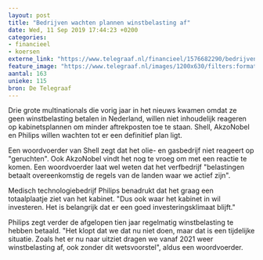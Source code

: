 ```yaml
---
layout: post
title: "Bedrijven wachten plannen winstbelasting af"
date: Wed, 11 Sep 2019 17:44:23 +0200
categories: 
- financieel 
- koersen 
externe_link: "https://www.telegraaf.nl/financieel/1576682290/bedrijven-wachten-plannen-winstbelasting-af"
feature_image: "https://www.telegraaf.nl/images/1200x630/filters:format(jpeg):quality(80)/cdn-kiosk-api.telegraaf.nl/24b1d962-d4ab-11e9-8baa-0255c322e81b.jpg"
aantal: 163
unieke: 115
bron: De Telegraaf
---
```


<p class="intro">Drie grote multinationals die vorig jaar in het nieuws kwamen omdat ze geen winstbelasting betalen in Nederland, willen niet inhoudelijk reageren op kabinetsplannen om minder aftrekposten toe te staan. Shell, AkzoNobel en Philips willen wachten tot er een definitief plan ligt.</p> <p>Een woordvoerder van Shell zegt dat het olie- en gasbedrijf niet reageert op "geruchten". Ook AkzoNobel vindt het nog te vroeg om met een reactie te komen. Een woordvoerder laat wel weten dat het verfbedrijf "belastingen betaalt overeenkomstig de regels van de landen waar we actief zijn".</p><p>Medisch technologiebedrijf Philips benadrukt dat het graag een totaalplaatje ziet van het kabinet. "Dus ook waar het kabinet in wil investeren. Het is belangrijk dat er een goed investeringsklimaat blijft."</p><p>Philips zegt verder de afgelopen tien jaar regelmatig winstbelasting te hebben betaald. "Het klopt dat we dat nu niet doen, maar dat is een tijdelijke situatie. Zoals het er nu naar uitziet dragen we vanaf 2021 weer winstbelasting af, ook zonder dit wetsvoorstel", aldus een woordvoerder.</p>
